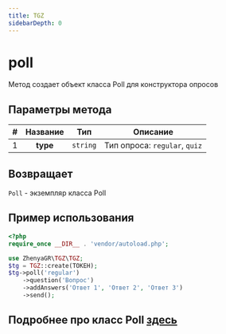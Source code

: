 ```yaml
---
title: TGZ
sidebarDepth: 0
---
```



# poll
Метод создает объект класса Poll для конструктора опросов

## Параметры метода
| # | Название |   Тип    |           Описание            |
|:-:|:--------:|:--------:|:-----------------------------:|
| 1 | **type** | `string` | Тип опроса: `regular`, `quiz` |

## Возвращает
`Poll` - экземпляр класса Poll

## Пример использования
```php
<?php
require_once __DIR__ . 'vendor/autoload.php';

use ZhenyaGR\TGZ\TGZ;
$tg = TGZ::create(ТОКЕН);
$tg->poll('regular')
    ->question('Вопрос')
    ->addAnswers('Ответ 1', 'Ответ 2', 'Ответ 3')
    ->send();
```
## Подробнее про класс Poll [здесь](/classes/poll.md)
